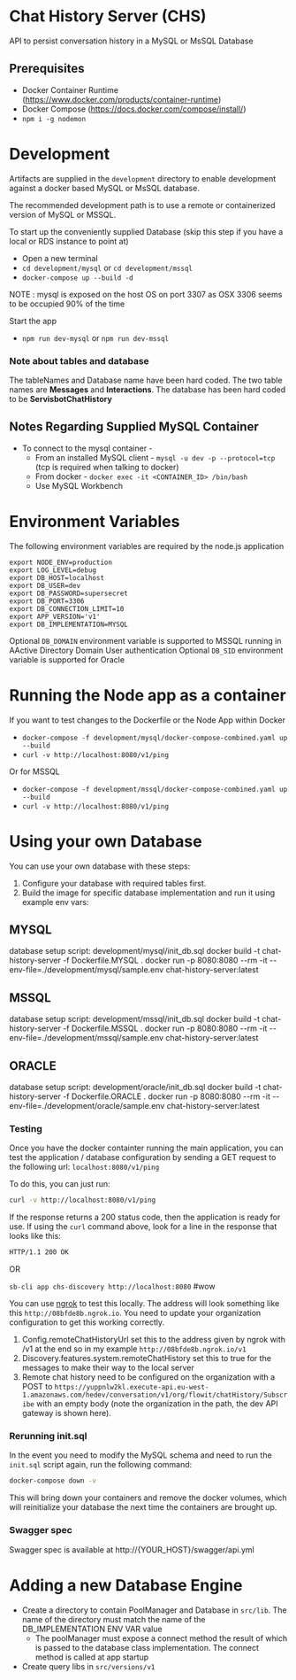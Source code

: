 # Chat History Server (CHS)

API to persist conversation history in a MySQL or MsSQL Database

## Prerequisites

* Docker Container Runtime (https://www.docker.com/products/container-runtime)
* Docker Compose (https://docs.docker.com/compose/install/)
* `npm i -g nodemon`

# Development

Artifacts are supplied in the `development` directory to enable development against a docker based MySQL or MsSQL database.

The recommended development path is to use a remote or containerized version of MySQL or MSSQL.

To start up the conveniently supplied Database (skip this step if you have a local or RDS instance to point at)

* Open a new terminal
* `cd development/mysql` or `cd development/mssql`
* `docker-compose up --build -d`

NOTE : mysql is exposed on the host OS on port 3307 as OSX 3306 seems to be occupied 90% of the time

Start the app

* `npm run dev-mysql` or `npm run dev-mssql`


### Note about tables and database
The tableNames and Database name have been hard coded. The two table names are **Messages** and **Interactions**. The database has been hard coded to be **ServisbotChatHistory**


## Notes Regarding Supplied MySQL Container

* To connect to the mysql container - 
  * From an installed MySQL client - `mysql -u dev -p --protocol=tcp` (tcp is required when talking to docker)
  * From docker - `docker exec -it <CONTAINER_ID> /bin/bash`
  * Use MySQL Workbench

# Environment Variables

The following environment variables are required by the node.js application

```
export NODE_ENV=production
export LOG_LEVEL=debug
export DB_HOST=localhost
export DB_USER=dev
export DB_PASSWORD=supersecret
export DB_PORT=3306
export DB_CONNECTION_LIMIT=10
export APP_VERSION='v1'
export DB_IMPLEMENTATION=MYSQL
```

Optional `DB_DOMAIN` environment variable is supported to MSSQL running in AActive Directory Domain User authentication
Optional `DB_SID` environment variable is supported for Oracle

# Running the Node app as a container

If you want to test changes to the Dockerfile or the Node App within Docker
 
* `docker-compose -f development/mysql/docker-compose-combined.yaml up --build`
* `curl -v http://localhost:8080/v1/ping`

Or for MSSQL

* `docker-compose -f development/mssql/docker-compose-combined.yaml up --build`
* `curl -v http://localhost:8080/v1/ping`

# Using your own Database
You can use your own database with these steps:
1. Configure your database with required tables first.
2. Build the image for specific database implementation and run it using example env vars:
## MYSQL
database setup script: development/mysql/init_db.sql
docker build -t chat-history-server -f Dockerfile.MYSQL .
docker run -p 8080:8080 --rm -it --env-file=./development/mysql/sample.env chat-history-server:latest
## MSSQL
database setup script: development/mssql/init_db.sql
docker build -t chat-history-server -f Dockerfile.MSSQL .
docker run -p 8080:8080 --rm -it --env-file=./development/mssql/sample.env chat-history-server:latest
## ORACLE
database setup script: development/oracle/init_db.sql
docker build -t chat-history-server -f Dockerfile.ORACLE .
docker run -p 8080:8080 --rm -it --env-file=./development/oracle/sample.env chat-history-server:latest
 
### Testing

Once you have the docker containter running the main application, you can test the application / database configuration by sending a GET request to the following url: `localhost:8080/v1/ping`

To do this, you can just run:

```bash
curl -v http://localhost:8080/v1/ping
```

If the response returns a 200 status code, then the application is ready for use. If using the `curl` command above, look for a line in the response that looks like this:

```bash
HTTP/1.1 200 OK
```

OR

`sb-cli app chs-discovery http://localhost:8080` #wow


You can use [ngrok](https://ngrok.com/) to test this locally. The address will look something like this `http://08bfde8b.ngrok.io`.
You need to update your organization configuration to get this working correctly. 
1. Config.remoteChatHistoryUrl set this to the address given by ngrok with /v1 at the end so in my example `http://08bfde8b.ngrok.io/v1`
2. Discovery.features.system.remoteChatHistory set this to true for the messages to make their way to the local server
3. Remote chat history need to be configured on the organization with a POST to `https://yuppnlw2kl.execute-api.eu-west-1.amazonaws.com/hedev/conversation/v1/org/flowit/chatHistory/Subscribe` with an empty body (note the organization in the path, the dev API gateway is shown here).



### Rerunning init.sql
In the event you need to modify the MySQL schema and need to run the `init.sql` script again, run the following command:
```bash 
docker-compose down -v
```
This will bring down your containers and remove the docker volumes, which will reinitialize your database the next time the containers are brought up.


### Swagger spec
Swagger spec is available at http://{YOUR_HOST}/swagger/api.yml

# Adding a new Database Engine

* Create a directory to contain PoolManager and Database in `src/lib`.  The name of the directory must match the name of the DB_IMPLEMENTATION ENV VAR value
  * The poolManager must expose a connect method the result of which is passed to the database class implementation.  The connect method is called at app startup
* Create query libs in `src/versions/v1`

